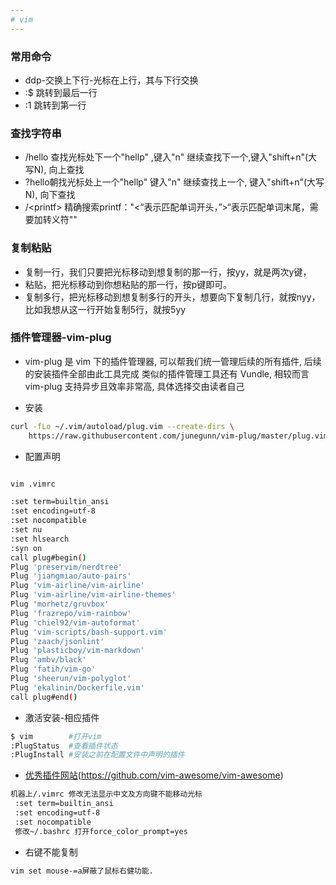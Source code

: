 ```yaml
---
# vim
---
```


### 常用命令

* ddp-交换上下行-光标在上行，其与下行交换
* :$ 跳转到最后一行
* :1 跳转到第一行

### 查找字符串

* /hello 查找光标处下一个"hellp" ,键入"n" 继续查找下一个,键入"shift+n"(大写N), 向上查找
* ?hello朝找光标处上一个"hellp" 键入"n" 继续查找上一个, 键入"shift+n"(大写N), 向下查找
* /\<printf\> 精确搜索printf："<“表示匹配单词开头，”>“表示匹配单词末尾，需要加转义符"\"

### 复制粘贴

* 复制一行，我们只要把光标移动到想复制的那一行，按yy，就是两次y键，
* 粘贴，把光标移动到你想粘贴的那一行，按p键即可。
* 复制多行，把光标移动到想复制多行的开头，想要向下复制几行，就按nyy，比如我想从这一行开始复制5行，就按5yy

### 插件管理器-vim-plug

* vim-plug 是 vim 下的插件管理器, 可以帮我们统一管理后续的所有插件, 后续的安装插件全部由此工具完成
类似的插件管理工具还有 Vundle, 相较而言 vim-plug 支持异步且效率非常高, 具体选择交由读者自己

* 安装

```bash
curl -fLo ~/.vim/autoload/plug.vim --create-dirs \
    https://raw.githubusercontent.com/junegunn/vim-plug/master/plug.vim
```

* 配置声明

```bash

vim .vimrc

:set term=builtin_ansi
:set encoding=utf-8
:set nocompatible
:set nu
:set hlsearch
:syn on
call plug#begin()
Plug 'preservim/nerdtree'
Plug 'jiangmiao/auto-pairs'
Plug 'vim-airline/vim-airline'
Plug 'vim-airline/vim-airline-themes'
Plug 'morhetz/gruvbox'
Plug 'frazrepo/vim-rainbow'
Plug 'chiel92/vim-autoformat'
Plug 'vim-scripts/bash-support.vim'
Plug 'zaach/jsonlint'
Plug 'plasticboy/vim-markdown'
Plug 'ambv/black'
Plug 'fatih/vim-go'
Plug 'sheerun/vim-polyglot'
Plug 'ekalinin/Dockerfile.vim'
call plug#end()
```

* 激活安装-相应插件

```bash
$ vim        #打开vim
:PlugStatus  #查看插件状态
:PlugInstall #安装之前在配置文件中声明的插件
```

* [优秀插件网站](https://vimawesome.com/)(<https://github.com/vim-awesome/vim-awesome>)

```bash
机器上/.vimrc 修改无法显示中文及方向键不能移动光标
 :set term=builtin_ansi
 :set encoding=utf-8
 :set nocompatible
 修改~/.bashrc 打开force_color_prompt=yes
```

* 右键不能复制

```bash
vim set mouse-=a屏蔽了鼠标右健功能.
```
